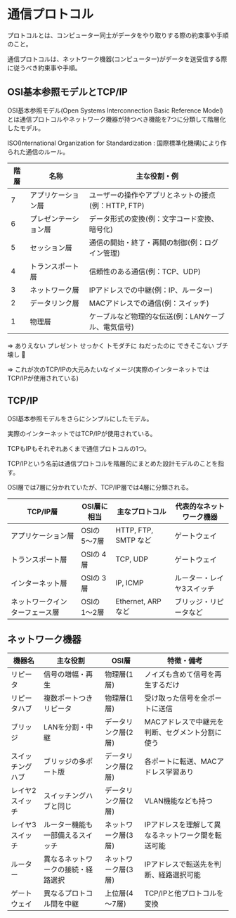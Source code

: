 # 通信プロトコル

プロトコルとは、コンピューター同士がデータをやり取りする際の約束事や手順のこと。

通信プロトコルは、ネットワーク機器(コンピューター)がデータを送受信する際に従うべき約束事や手順。

## OSI基本参照モデルとTCP/IP

OSI基本参照モデル(Open Systems Interconnection Basic Reference Model)とは通信プロトコルやネットワーク機器が持つべき機能を7つに分類して階層化したモデル。

ISO(International Organization for Standardization : 国際標準化機構)により作られた通信のルール。

| 階層 | 名称                 | 主な役割・例                                        |
|------|----------------------|-----------------------------------------------------|
| 7    | アプリケーション層   | ユーザーの操作やアプリとネットの接点(例：HTTP, FTP) |
| 6    | プレゼンテーション層 | データ形式の変換(例：文字コード変換、暗号化)        |
| 5    | セッション層         | 通信の開始・終了・再開の制御(例：ログイン管理)      |
| 4    | トランスポート層     | 信頼性のある通信(例：TCP、UDP)                      |
| 3    | ネットワーク層       | IPアドレスでの中継(例：IP、ルーター)                |
| 2    | データリンク層       | MACアドレスでの通信(例：スイッチ)                   |
| 1    | 物理層               | ケーブルなど物理的な伝送(例：LANケーブル、電気信号) |

=> ありえない プレゼント せっかく トモダチに ねだったのに できそこない ブチ壊し :dog:

=> これが次のTCP/IPの大元みたいなイメージ(実際のインターネットではTCP/IPが使用されている)

## TCP/IP

OSI基本参照モデルをさらにシンプルにしたモデル。

実際のインターネットではTCP/IPが使用されている。

TCPもIPもそれぞれあくまで通信プロトコルの1つ。

TCP/IPという名前は通信プロトコルを階層的にまとめた設計モデルのことを指す。

OSI層では7層に分かれていたが、TCP/IP層では4層に分類される。

| TCP/IP層                       | OSI層に相当  | 主なプロトコル       | 代表的なネットワーク機器  |
|--------------------------------|--------------|----------------------|---------------------------|
| アプリケーション層             | OSIの 5〜7層 | HTTP, FTP, SMTP など | ゲートウェイ              |
| トランスポート層               | OSIの 4層    | TCP, UDP             | ゲートウェイ              |
| インターネット層               | OSIの 3層    | IP, ICMP             | ルーター・レイヤ3スイッチ |
| ネットワークインターフェース層 | OSIの 1〜2層 | Ethernet, ARP など   | ブリッジ・リピータなど    |

## ネットワーク機器

| 機器名           | 主な役割                           | OSI層               | 特徴・備考                                         |
|------------------|------------------------------------|---------------------|----------------------------------------------------|
| リピータ         | 信号の増幅・再生                   | 物理層(1層)         | ノイズも含めて信号を再生するだけ                   |
| リピータハブ     | 複数ポートつきリピータ             | 物理層(1層)         | 受け取った信号を全ポートに送信                     |
| ブリッジ         | LANを分割・中継                    | データリンク層(2層) | MACアドレスで中継元を判断、セグメント分割に使う    |
| スイッチングハブ | ブリッジの多ポート版               | データリンク層(2層) | 各ポートに転送、MACアドレス学習あり                |
| レイヤ2スイッチ  | スイッチングハブと同じ             | データリンク層(2層) | VLAN機能なども持つ                                 |
| レイヤ3スイッチ  | ルーター機能も一部備えるスイッチ   | ネットワーク層(3層) | IPアドレスを理解して異なるネットワーク間を転送可能 |
| ルーター         | 異なるネットワークの接続・経路選択 | ネットワーク層(3層) | IPアドレスで転送先を判断、経路選択可能             |
| ゲートウェイ     | 異なるプロトコル間を中継           | 上位層(4～7層)      | TCP/IPと他プロトコルを変換                         |

